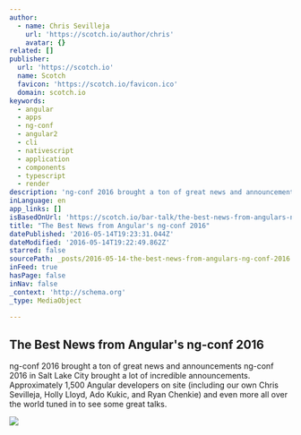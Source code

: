 ```yaml
---
author:
  - name: Chris Sevilleja
    url: 'https://scotch.io/author/chris'
    avatar: {}
related: []
publisher:
  url: 'https://scotch.io'
  name: Scotch
  favicon: 'https://scotch.io/favicon.ico'
  domain: scotch.io
keywords:
  - angular
  - apps
  - ng-conf
  - angular2
  - cli
  - nativescript
  - application
  - components
  - typescript
  - render
description: 'ng-conf 2016 brought a ton of great news and announcements ng-conf 2016 in Salt Lake City brought a lot of incredible announcements. Approximately 1,500 Angular developers on site (including our own Chris Sevilleja, Holly Lloyd, Ado Kukic, and Ryan Chenkie) and even more all over the world tuned in to see some great talks.'
inLanguage: en
app_links: []
isBasedOnUrl: 'https://scotch.io/bar-talk/the-best-news-from-angulars-ng-conf-2016'
title: "The Best News from Angular's ng-conf 2016"
datePublished: '2016-05-14T19:23:31.044Z'
dateModified: '2016-05-14T19:22:49.862Z'
starred: false
sourcePath: _posts/2016-05-14-the-best-news-from-angulars-ng-conf-2016.md
inFeed: true
hasPage: false
inNav: false
_context: 'http://schema.org'
_type: MediaObject

---
```

<article style=""><h1>The Best News from Angular's ng-conf 2016</h1><p>ng-conf 2016 brought a ton of great news and announcements ng-conf 2016 in Salt Lake City brought a lot of incredible announcements. Approximately 1,500 Angular developers on site (including our own Chris Sevilleja, Holly Lloyd, Ado Kukic, and Ryan Chenkie) and even more all over the world tuned in to see some great talks.</p><img src="https://cdn.scotch.io/1/oJZlI3b9QiA27PKmTsGF_vQr3xNx.png" /></article>